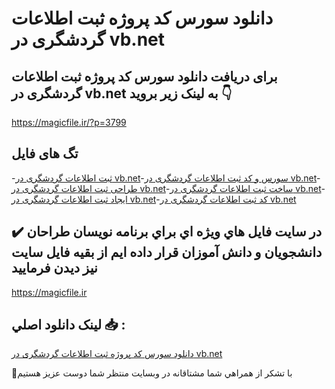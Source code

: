 # دانلود سورس کد پروژه ثبت اطلاعات گردشگری در vb.net

## برای دریافت دانلود سورس کد پروژه ثبت اطلاعات گردشگری در vb.net به لینک زیر بروید 👇

https://magicfile.ir/?p=3799

## تگ های فایل

-[ثبت اطلاعات گردشگری در vb.net](https://magicfile.ir/product/%d8%b3%d9%88%d8%b1%d8%b3-%d9%88-%da%a9%d8%af-%d9%be%d8%b1%d9%88%da%98%d9%87-%d8%ab%d8%a8%d8%aa-%d8%a7%d8%b7%d9%84%d8%a7%d8%b9%d8%a7%d8%aa-%da%af%d8%b1%d8%af%d8%b4%da%af%d8%b1%db%8c-vb-net/)-[سورس و کد ثبت اطلاعات گردشگری در vb.net](https://magicfile.ir/product/%d8%b3%d9%88%d8%b1%d8%b3-%d9%88-%da%a9%d8%af-%d9%be%d8%b1%d9%88%da%98%d9%87-%d8%ab%d8%a8%d8%aa-%d8%a7%d8%b7%d9%84%d8%a7%d8%b9%d8%a7%d8%aa-%da%af%d8%b1%d8%af%d8%b4%da%af%d8%b1%db%8c-vb-net/)-[طراحی ثبت اطلاعات گردشگری در vb.net](https://magicfile.ir/product/%d8%b3%d9%88%d8%b1%d8%b3-%d9%88-%da%a9%d8%af-%d9%be%d8%b1%d9%88%da%98%d9%87-%d8%ab%d8%a8%d8%aa-%d8%a7%d8%b7%d9%84%d8%a7%d8%b9%d8%a7%d8%aa-%da%af%d8%b1%d8%af%d8%b4%da%af%d8%b1%db%8c-vb-net/)-[ساخت ثبت اطلاعات گردشگری در vb.net](https://magicfile.ir/product/%d8%b3%d9%88%d8%b1%d8%b3-%d9%88-%da%a9%d8%af-%d9%be%d8%b1%d9%88%da%98%d9%87-%d8%ab%d8%a8%d8%aa-%d8%a7%d8%b7%d9%84%d8%a7%d8%b9%d8%a7%d8%aa-%da%af%d8%b1%d8%af%d8%b4%da%af%d8%b1%db%8c-vb-net/)-[ایجاد ثبت اطلاعات گردشگری در vb.net](https://magicfile.ir/product/%d8%b3%d9%88%d8%b1%d8%b3-%d9%88-%da%a9%d8%af-%d9%be%d8%b1%d9%88%da%98%d9%87-%d8%ab%d8%a8%d8%aa-%d8%a7%d8%b7%d9%84%d8%a7%d8%b9%d8%a7%d8%aa-%da%af%d8%b1%d8%af%d8%b4%da%af%d8%b1%db%8c-vb-net/)-[کد ثبت اطلاعات گردشگری در vb.net](https://magicfile.ir/product/%d8%b3%d9%88%d8%b1%d8%b3-%d9%88-%da%a9%d8%af-%d9%be%d8%b1%d9%88%da%98%d9%87-%d8%ab%d8%a8%d8%aa-%d8%a7%d8%b7%d9%84%d8%a7%d8%b9%d8%a7%d8%aa-%da%af%d8%b1%d8%af%d8%b4%da%af%d8%b1%db%8c-vb-net/)

## ✔️ در سايت فايل هاي ويژه اي براي برنامه نويسان طراحان دانشجويان و دانش آموزان قرار داده ايم از بقيه فايل سايت نيز ديدن فرماييد

https://magicfile.ir


## لينک دانلود اصلي 📥 :

[دانلود سورس کد پروژه ثبت اطلاعات گردشگری در vb.net](https://magicfile.ir/product/%d8%b3%d9%88%d8%b1%d8%b3-%d9%88-%da%a9%d8%af-%d9%be%d8%b1%d9%88%da%98%d9%87-%d8%ab%d8%a8%d8%aa-%d8%a7%d8%b7%d9%84%d8%a7%d8%b9%d8%a7%d8%aa-%da%af%d8%b1%d8%af%d8%b4%da%af%d8%b1%db%8c-vb-net/) 


🙏با تشکر از همراهي شما مشتاقانه در وبسایت منتظر شما دوست عزیز هستیم

